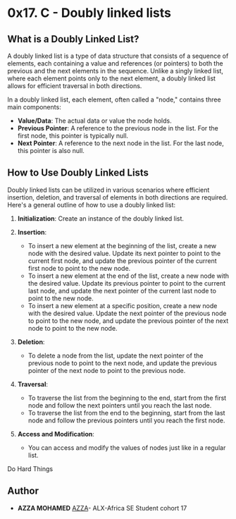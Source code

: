 # 0x17. C - Doubly linked lists

## What is a Doubly Linked List?

A doubly linked list is a type of data structure that consists of a sequence of elements, each containing a value and references (or pointers) to both the previous and the next elements in the sequence. Unlike a singly linked list, where each element points only to the next element, a doubly linked list allows for efficient traversal in both directions.

In a doubly linked list, each element, often called a "node," contains three main components:
- **Value/Data**: The actual data or value the node holds.
- **Previous Pointer**: A reference to the previous node in the list. For the first node, this pointer is typically null.
- **Next Pointer**: A reference to the next node in the list. For the last node, this pointer is also null.

## How to Use Doubly Linked Lists

Doubly linked lists can be utilized in various scenarios where efficient insertion, deletion, and traversal of elements in both directions are required. Here's a general outline of how to use a doubly linked list:

1. **Initialization**: Create an instance of the doubly linked list.

2. **Insertion**:
   - To insert a new element at the beginning of the list, create a new node with the desired value. Update its next pointer to point to the current first node, and update the previous pointer of the current first node to point to the new node.
   - To insert a new element at the end of the list, create a new node with the desired value. Update its previous pointer to point to the current last node, and update the next pointer of the current last node to point to the new node.
   - To insert a new element at a specific position, create a new node with the desired value. Update the next pointer of the previous node to point to the new node, and update the previous pointer of the next node to point to the new node.

3. **Deletion**:
   - To delete a node from the list, update the next pointer of the previous node to point to the next node, and update the previous pointer of the next node to point to the previous node.

4. **Traversal**:
   - To traverse the list from the beginning to the end, start from the first node and follow the next pointers until you reach the last node.
   - To traverse the list from the end to the beginning, start from the last node and follow the previous pointers until you reach the first node.

5. **Access and Modification**:
   - You can access and modify the values of nodes just like in a regular list.

Do Hard Things

## Author
* **AZZA MOHAMED** [AZZA](https://github.com/medazza)- ALX-Africa SE Student cohort 17